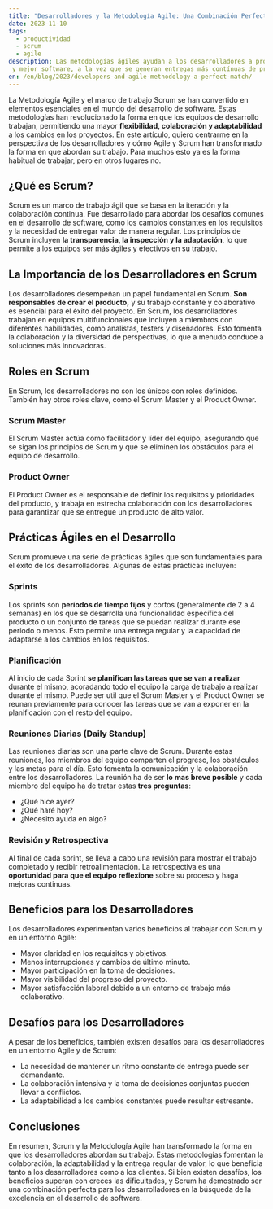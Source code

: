 ```yaml
---
title: "Desarrolladores y la Metodología Agile: Una Combinación Perfecta"
date: 2023-11-10
tags:
  - productividad
  - scrum
  - agile
description: Las metodologías ágiles ayudan a los desarrolladores a producir más
 y mejor software, a la vez que se generan entregas más contínuas de producto.
en: /en/blog/2023/developers-and-agile-methodology-a-perfect-match/
---
```


La Metodología Agile y el marco de trabajo Scrum se han convertido en elementos esenciales en el mundo del desarrollo de software. Estas metodologías han revolucionado la forma en que los equipos de desarrollo trabajan, permitiendo una mayor **flexibilidad, colaboración y adaptabilidad** a los cambios en los proyectos. En este artículo, quiero centrarme en la perspectiva de los desarrolladores y cómo Agile y Scrum han transformado la forma en que abordan su trabajo. Para muchos esto ya es la forma habitual de trabajar, pero en otros lugares no.

## ¿Qué es Scrum?

Scrum es un marco de trabajo ágil que se basa en la iteración y la colaboración continua. Fue desarrollado para abordar los desafíos comunes en el desarrollo de software, como los cambios constantes en los requisitos y la necesidad de entregar valor de manera regular. Los principios de Scrum incluyen **la transparencia, la inspección y la adaptación**, lo que permite a los equipos ser más ágiles y efectivos en su trabajo.

## La Importancia de los Desarrolladores en Scrum

Los desarrolladores desempeñan un papel fundamental en Scrum. **Son responsables de crear el producto,** y su trabajo constante y colaborativo es esencial para el éxito del proyecto. En Scrum, los desarrolladores trabajan en equipos multifuncionales que incluyen a miembros con diferentes habilidades, como analistas, testers y diseñadores. Esto fomenta la colaboración y la diversidad de perspectivas, lo que a menudo conduce a soluciones más innovadoras.

## Roles en Scrum

En Scrum, los desarrolladores no son los únicos con roles definidos. También hay otros roles clave, como el Scrum Master y el Product Owner.

### Scrum Master

El Scrum Master actúa como facilitador y líder del equipo, asegurando que se sigan los principios de Scrum y que se eliminen los obstáculos para el equipo de desarrollo.

### Product Owner

El Product Owner es el responsable de definir los requisitos y prioridades del producto, y trabaja en estrecha colaboración con los desarrolladores para garantizar que se entregue un producto de alto valor.

## Prácticas Ágiles en el Desarrollo

Scrum promueve una serie de prácticas ágiles que son fundamentales para el éxito de los desarrolladores. Algunas de estas prácticas incluyen:

### Sprints

Los sprints son **períodos de tiempo fijos** y cortos (generalmente de 2 a 4 semanas) en los que se desarrolla una funcionalidad específica del producto o un conjunto de tareas que se puedan realizar durante ese periodo o menos. Esto permite una entrega regular y la capacidad de adaptarse a los cambios en los requisitos.

### Planificación

Al inicio de cada Sprint **se planifican las tareas que se van a realizar** durante el mismo, acoradando todo el equipo la carga de trabajo a realizar durante el mismo. Puede ser util que el Scrum Master y el Product Owner se reunan previamente para conocer las tareas que se van a exponer en la planificación con el resto del equipo.

### Reuniones Diarias (Daily Standup)

Las reuniones diarias son una parte clave de Scrum. Durante estas reuniones, los miembros del equipo comparten el progreso, los obstáculos y las metas para el día. Esto fomenta la comunicación y la colaboración entre los desarrolladores. La reunión ha de ser **lo mas breve posible** y cada miembro del equipo ha de tratar estas **tres preguntas**:

- ¿Qué hice ayer?
- ¿Qué haré hoy?
- ¿Necesito ayuda en algo?

### Revisión y Retrospectiva

Al final de cada sprint, se lleva a cabo una revisión para mostrar el trabajo completado y recibir retroalimentación. La retrospectiva es una **oportunidad para que el equipo reflexione** sobre su proceso y haga mejoras continuas.

## Beneficios para los Desarrolladores

Los desarrolladores experimentan varios beneficios al trabajar con Scrum y en un entorno Agile:

- Mayor claridad en los requisitos y objetivos.
- Menos interrupciones y cambios de último minuto.
- Mayor participación en la toma de decisiones.
- Mayor visibilidad del progreso del proyecto.
- Mayor satisfacción laboral debido a un entorno de trabajo más colaborativo.

## Desafíos para los Desarrolladores

A pesar de los beneficios, también existen desafíos para los desarrolladores en un entorno Agile y de Scrum:

- La necesidad de mantener un ritmo constante de entrega puede ser demandante.
- La colaboración intensiva y la toma de decisiones conjuntas pueden llevar a conflictos.
- La adaptabilidad a los cambios constantes puede resultar estresante.

## Conclusiones

En resumen, Scrum y la Metodología Agile han transformado la forma en que los desarrolladores abordan su trabajo. Estas metodologías fomentan la colaboración, la adaptabilidad y la entrega regular de valor, lo que beneficia tanto a los desarrolladores como a los clientes. Si bien existen desafíos, los beneficios superan con creces las dificultades, y Scrum ha demostrado ser una combinación perfecta para los desarrolladores en la búsqueda de la excelencia en el desarrollo de software.
